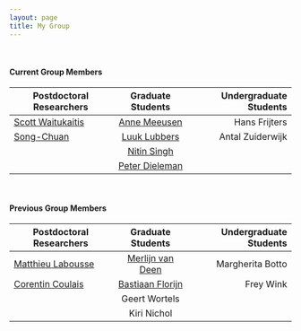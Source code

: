 ```yaml
---
layout: page
title: My Group
---
```



<object width="750" height="450"
data="https://image.ibb.co/k70R6b/group2.jpg">
</object>

<br>


#### Current Group Members

| Postdoctoral Researchers       | Graduate Students           | Undergraduate Students  |
| ------------- |:-------------:| -----:|
| [Scott Waitukaitis](https://www.universiteitleiden.nl/en/staffmembers/scott-waitukaitus#tab-1)      | [Anne Meeusen](https://amolf.nl/people/anne-meeussen) | Hans Frijters |
| [Song-Chuan](https://www.physics.leidenuniv.nl/index.php?option=com_content&view=article&id=240&PID=1670)      | [Luuk Lubbers](https://amolf.nl/people/luuk-lubbers)      |   Antal Zuiderwijk |
|  | [Nitin Singh](https://amolf.nl/people/nitin-singh)      |     |
|  | [Peter Dieleman](https://amolf.nl/people/peter-dieleman)      |     |

<br>


####     Previous Group Members 

| Postdoctoral Researchers       | Graduate Students           | Undergraduate Students  |
| ------------- |:-------------:| -----:|
| [Matthieu Labousse](https://scholar.google.fr/citations?user=Y2CSKk8AAAAJ&hl=fr)      | [Merlijn van Deen](https://www.universiteitleiden.nl/en/staffmembers/merlijn-van-deen#tab-1) | Margherita Botto |
| [Corentin Coulais](https://coulaislab.com/)      | [Bastiaan Florijn](https://scholar.google.nl/citations?user=-JWFoEIAAAAJ&hl=nl)      |   Frey Wink |
|  | Geert Wortels      |     |
|  | Kiri Nichol      |     |





